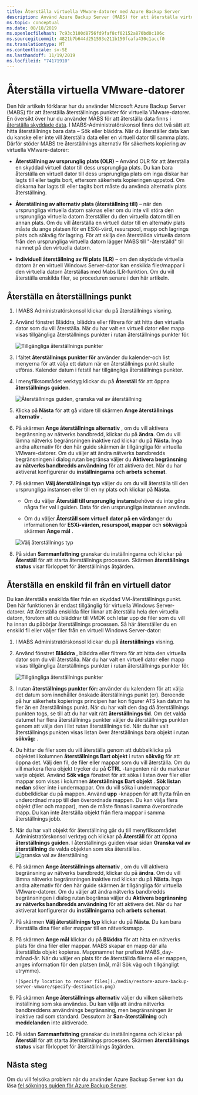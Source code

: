 ```yaml
---
title: Återställa virtuella VMware-datorer med Azure Backup Server
description: Använd Azure Backup Server (MABS) för att återställa virtuella VMware-datorer som körs på en VMware vCenter/ESXi-Server.
ms.topic: conceptual
ms.date: 08/18/2019
ms.openlocfilehash: 7c93c3100d8756fd9faf8cf02152a870bd0c106c
ms.sourcegitcommit: 4821b7b644d251593e211b150fcafa430c1accf0
ms.translationtype: MT
ms.contentlocale: sv-SE
ms.lasthandoff: 11/19/2019
ms.locfileid: "74171910"
---
```

# <a name="restore-vmware-virtual-machines"></a>Återställa virtuella VMware-datorer

Den här artikeln förklarar hur du använder Microsoft Azure Backup Server (MABS) för att återställa återställnings punkter för virtuella VMware-datorer. En översikt över hur du använder MABS för att återställa data finns i [återställa skyddade data](https://docs.microsoft.com/azure/backup/backup-azure-alternate-dpm-server). I MABS-Administratörskonsol finns det två sätt att hitta återställnings bara data – Sök eller bläddra. När du återställer data kan du kanske eller inte vill återställa data eller en virtuell dator till samma plats. Därför stöder MABS tre återställnings alternativ för säkerhets kopiering av virtuella VMware-datorer:

* **Återställning av ursprunglig plats (OLR)** – Använd OLR för att återställa en skyddad virtuell dator till dess ursprungliga plats. Du kan bara återställa en virtuell dator till dess ursprungliga plats om inga diskar har lagts till eller tagits bort, eftersom säkerhets kopieringen uppstod. Om diskarna har lagts till eller tagits bort måste du använda alternativ plats återställning.

* **Återställning av alternativ plats (återställning till)** – när den ursprungliga virtuella datorn saknas eller om du inte vill störa den ursprungliga virtuella datorn återställer du den virtuella datorn till en annan plats. Om du vill återställa en virtuell dator till en alternativ plats måste du ange platsen för en ESXi-värd, resurspool, mapp och lagrings plats och sökväg för lagring. För att skilja den återställda virtuella datorn från den ursprungliga virtuella datorn lägger MABS till "-återställd" till namnet på den virtuella datorn.

* **Individuell återställning av fil plats (ILR)** – om den skyddade virtuella datorn är en virtuell Windows Server-dator kan enskilda filer/mappar i den virtuella datorn återställas med Mabs ILR-funktion. Om du vill återställa enskilda filer, se proceduren senare i den här artikeln.

## <a name="restore-a-recovery-point"></a>Återställa en återställnings punkt

1. I MABS Administratörskonsol klickar du på återställnings visning.

2. Använd fönstret Bläddra, bläddra eller filtrera för att hitta den virtuella dator som du vill återställa. När du har valt en virtuell dator eller mapp visas tillgängliga återställnings punkter i rutan återställnings punkter för.

    ![Tillgängliga återställnings punkter](./media/restore-azure-backup-server-vmware/recovery-points.png)

3. I fältet **återställnings punkter för** använder du kalender-och list menyerna för att välja ett datum när en återställnings punkt skulle utföras. Kalender datum i fetstil har tillgängliga återställnings punkter.

4. I menyfliksområdet verktyg klickar du på **Återställ** för att öppna **återställnings guiden**.

    ![Återställnings guiden, granska val av återställning](./media/restore-azure-backup-server-vmware/recovery-wizard.png)

5. Klicka på **Nästa** för att gå vidare till skärmen **Ange återställnings alternativ** .

6. På skärmen **Ange återställnings alternativ** , om du vill aktivera begränsning av nätverks bandbredd, klickar du på **ändra**. Om du vill lämna nätverks begränsningen inaktive rad klickar du på **Nästa**. Inga andra alternativ för den här guide skärmen är tillgängliga för virtuella VMware-datorer. Om du väljer att ändra nätverks bandbredds begränsningen i dialog rutan begränsa väljer du **Aktivera begränsning av nätverks bandbredds användning** för att aktivera det. När du har aktiverat konfigurerar du **inställningarna** och **arbets schemat**.

7. På skärmen **Välj återställnings typ** väljer du om du vill återställa till den ursprungliga instansen eller till en ny plats och klickar på **Nästa**.

     * Om du väljer **Återställ till ursprunglig instans**behöver du inte göra några fler val i guiden. Data för den ursprungliga instansen används.

     * Om du väljer **Återställ som virtuell dator på en värd**anger du informationen för **ESXi-värden, resurspool, mappar** och **sökväg**på skärmen **Ange mål** .

      ![Välj återställnings typ](./media/restore-azure-backup-server-vmware/recovery-type.png)

8. På sidan **Sammanfattning** granskar du inställningarna och klickar på **Återställ** för att starta återställnings processen. Skärmen **återställnings status** visar förloppet för återställnings åtgärden.

## <a name="restore-an-individual-file-from-a-vm"></a>Återställa en enskild fil från en virtuell dator

Du kan återställa enskilda filer från en skyddad VM-återställnings punkt. Den här funktionen är endast tillgänglig för virtuella Windows Server-datorer. Att återställa enskilda filer liknar att återställa hela den virtuella datorn, förutom att du bläddrar till VMDK och letar upp de filer som du vill ha innan du påbörjar återställnings processen. Så här återställer du en enskild fil eller väljer filer från en virtuell Windows Server-dator:

1. I MABS Administratörskonsol klickar du på **återställnings** visning.

2. Använd fönstret **Bläddra** , bläddra eller filtrera för att hitta den virtuella dator som du vill återställa. När du har valt en virtuell dator eller mapp visas tillgängliga återställnings punkter i rutan återställnings punkter för.

    ![Tillgängliga återställnings punkter](./media/restore-azure-backup-server-vmware/recovery-points.png)

3. I rutan **återställnings punkter för:** använder du kalendern för att välja det datum som innehåller önskade återställnings punkt (er). Beroende på hur säkerhets kopierings principen har kon figurer ATS kan datum ha fler än en återställnings punkt. När du har valt den dag då återställnings punkten togs, se till att du har valt rätt **återställnings tid**. Om det valda datumet har flera återställnings punkter väljer du återställnings punkten genom att välja den i list rutan återställnings tid. När du har valt återställnings punkten visas listan över återställnings bara objekt i rutan **sökväg:** .

4. Du hittar de filer som du vill återställa genom att dubbelklicka på objektet i kolumnen **återställnings Bart objekt** i rutan **sökväg** för att öppna det. Välj den fil, de filer eller mappar som du vill återställa. Om du vill markera flera objekt trycker du på **CTRL** -tangenten när du markerar varje objekt. Använd **Sök vägs** fönstret för att söka i listan över filer eller mappar som visas i kolumnen **återställnings Bart objekt** . **Sök listan nedan** söker inte i undermappar. Om du vill söka i undermappar dubbelklickar du på mappen. Använd **upp** -knappen för att flytta från en underordnad mapp till den överordnade mappen. Du kan välja flera objekt (filer och mappar), men de måste finnas i samma överordnade mapp. Du kan inte återställa objekt från flera mappar i samma återställnings jobb.

5. När du har valt objekt för återställning går du till menyfliksområdet Administratörskonsol verktyg och klickar på **Återställ** för att öppna **återställnings guiden**. I återställnings guiden visar sidan **Granska val av återställning** de valda objekten som ska återställas.
    ![granska val av återställning](./media/restore-azure-backup-server-vmware/review-recovery.png)

6. På skärmen **Ange återställnings alternativ** , om du vill aktivera begränsning av nätverks bandbredd, klickar du på **ändra**. Om du vill lämna nätverks begränsningen inaktive rad klickar du på **Nästa**. Inga andra alternativ för den här guide skärmen är tillgängliga för virtuella VMware-datorer. Om du väljer att ändra nätverks bandbredds begränsningen i dialog rutan begränsa väljer du **Aktivera begränsning av nätverks bandbredds användning** för att aktivera det. När du har aktiverat konfigurerar du **inställningarna** och **arbets schemat**.
7. På skärmen **Välj återställnings typ** klickar du på **Nästa**. Du kan bara återställa dina filer eller mappar till en nätverksmapp.
8. På skärmen **Ange mål** klickar du på **Bläddra** för att hitta en nätverks plats för dina filer eller mappar. MABS skapar en mapp där alla återställda objekt kopieras. Mappnamnet har prefixet MABS_day-månad-år. När du väljer en plats för de återställda filerna eller mappen, anges information för den platsen (mål, mål Sök väg och tillgängligt utrymme).

       ![Specify location to recover files](./media/restore-azure-backup-server-vmware/specify-destination.png)

9. På skärmen **Ange återställnings alternativ** väljer du vilken säkerhets inställning som ska användas. Du kan välja att ändra nätverks bandbreddens användnings begränsning, men begränsningen är inaktive rad som standard. Dessutom är **San-återställning** och **meddelanden** inte aktiverade.
10. På sidan **Sammanfattning** granskar du inställningarna och klickar på **Återställ** för att starta återställnings processen. Skärmen **återställnings status** visar förloppet för återställnings åtgärden.

## <a name="next-steps"></a>Nästa steg

Om du vill felsöka problem när du använder Azure Backup Server kan du läsa [fel söknings guiden för Azure Backup Server](./backup-azure-mabs-troubleshoot.md).
